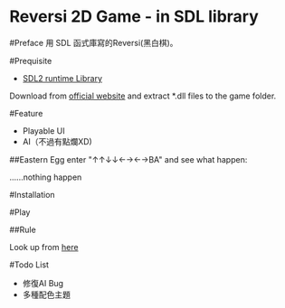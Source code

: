 Reversi 2D Game - in SDL library
================================

#Preface
用 SDL 函式庫寫的Reversi(黑白棋)。

#Prequisite
*	[SDL2 runtime Library](http://www.libsdl.org/download-2.0.php)

Download from [official website](http://www.libsdl.org) and extract *.dll files to the game folder.


#Feature
*	Playable UI
*	AI（不過有點爛XD)


##Eastern Egg
enter "↑↑↓↓←→←→BA" and see what happen:





......nothing happen

#Installation

#Play

##Rule

Look up from [here](http://en.wikipedia.org/wiki/Reversi)

#Todo List

*	修復AI Bug
*	多種配色主題
